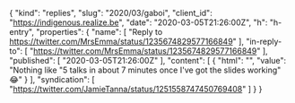 {
  "kind": "replies",
  "slug": "2020/03/gaboi",
  "client_id": "https://indigenous.realize.be",
  "date": "2020-03-05T21:26:00Z",
  "h": "h-entry",
  "properties": {
    "name": [
      "Reply to https://twitter.com/MrsEmma/status/1235674829577166849"
    ],
    "in-reply-to": [
      "https://twitter.com/MrsEmma/status/1235674829577166849"
    ],
    "published": [
      "2020-03-05T21:26:00Z"
    ],
    "content": [
      {
        "html": "",
        "value": "Nothing like \"5 talks in about 7 minutes once I've got the slides working\" 😂"
      }
    ],
    "syndication": [
      "https://twitter.com/JamieTanna/status/1251558747450769408"
    ]
  }
}
